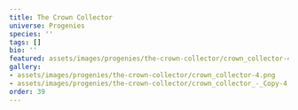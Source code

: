 ```yaml
---
title: The Crown Collector
universe: Progenies
species: ''
tags: []
bio: ''
featured: assets/images/progenies/the-crown-collector/crown_collector-4.png
gallery:
- assets/images/progenies/the-crown-collector/crown_collector-4.png
- assets/images/progenies/the-crown-collector/crown_collector_-_Copy-4.png
order: 39
---
```

